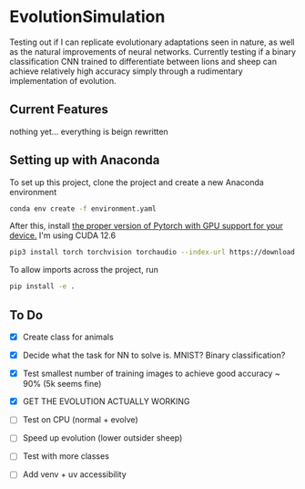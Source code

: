 # EvolutionSimulation
Testing out if I can replicate evolutionary adaptations seen in nature, as well as the natural improvements of neural networks. Currently testing if a binary classification CNN trained to differentiate between lions and sheep can achieve relatively high accuracy simply through a rudimentary implementation of evolution.

## Current Features 
nothing yet... everything is beign rewritten

## Setting up with Anaconda  
To set up this project, clone the project and create a new Anaconda environment

```sh
conda env create -f environment.yaml
```

After this, install [the proper version of Pytorch with GPU support for your device.](https://pytorch.org/get-started/locally/)
I'm using CUDA 12.6
```sh
pip3 install torch torchvision torchaudio --index-url https://download.pytorch.org/whl/cu126
```

To allow imports across the project, run 
```sh
pip install -e .
```

## To Do
- [x] Create class for animals 
- [x] Decide what the task for NN to solve is. MNIST? Binary classification?
- [x] Test smallest number of training images to achieve good accuracy ~ 90% (5k seems fine)
- [x] GET THE EVOLUTION ACTUALLY WORKING
- [ ] Test on CPU (normal + evolve)
- [ ] Speed up evolution (lower outsider sheep)
- [ ] Test with more classes 
- [ ] Add venv + uv accessibility 



